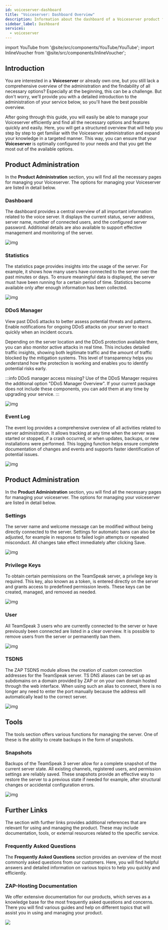 ```yaml
---
id: voiceserver-dashboard
title: "Voiceserver: Dashboard Overview"
description: Information about the dashboard of a Voiceserver product from ZAP-Hosting - ZAP-Hosting.com Documentation
sidebar_label: Dashboard
services:
  - voiceserver
---
```


import YouTube from '@site/src/components/YouTube/YouTube';
import InlineVoucher from '@site/src/components/InlineVoucher';

## Introduction

You are interested in a **Voiceserver** or already own one, but you still lack a comprehensive overview of the administration and the findability of all necessary options? Especially at the beginning, this can be a challenge. But don't worry, we'll provide you with a detailed introduction to the administration of your service below, so you'll have the best possible overview.

After going through this guide, you will easily be able to manage your Voiceserver efficiently and find all the necessary options and features quickly and easily. Here, you will get a structured overview that will help you step by step to get familiar with the Voiceserver administration and expand your knowledge in a targeted manner. This way, you can ensure that your **Voiceserver** is optimally configured to your needs and that you get the most out of the available options.



## Product Administration

In the **Product Administration** section, you will find all the necessary pages for managing your Voiceserver. The options for managing your Voiceserver are listed in detail below. 



### Dashboard

The dashboard provides a central overview of all important information related to the voice server. It displays the current status, server address, server name, number of connected users, and the configured server password. Additional details are also available to support effective management and monitoring of the server.

![img](https://screensaver01.zap-hosting.com/index.php/s/ZryFnMckWetXbTx/preview)

### Statistics

The statistics page provides insights into the usage of the server. For example, it shows how many users have connected to the server over the past minutes or days. To ensure meaningful data is displayed, the server must have been running for a certain period of time. Statistics become available only after enough information has been collected.

![img](https://screensaver01.zap-hosting.com/index.php/s/zYcyRdeHfaHqXt9/preview)



### DDoS Manager

View past DDoS attacks to better assess potential threats and patterns. Enable notifications for ongoing DDoS attacks on your server to react quickly when an incident occurs.

Depending on the server location and the DDoS protection available there, you can also monitor active attacks in real time. This includes detailed traffic insights, showing both legitimate traffic and the amount of traffic blocked by the mitigation systems. This level of transparency helps you understand how the protection is working and enables you to identify potential risks early.

:::info DDoS manager access missing?
Use of the DDoS Manager requires the additional option "DDoS Manager Overview". If your current package does not include these components, you can add them at any time by upgrading your service.
:::



![img](https://screensaver01.zap-hosting.com/index.php/s/ScCCCY52CMLgfyE/preview)

### Event Log

The event log provides a comprehensive overview of all activities related to server administration. It allows tracking at any time when the server was started or stopped, if a crash occurred, or when updates, backups, or new installations were performed. This logging function helps ensure complete documentation of changes and events and supports faster identification of potential issues.

![img](https://screensaver01.zap-hosting.com/index.php/s/DRFJR6pnL5XRLa5/preview)



## Product Administration

In the **Product Administration** section, you will find all the necessary pages for managing your voiceserver. The options for managing your voiceserver are listed in detail below.

### Settings

The server name and welcome message can be modified without being directly connected to the server. Settings for automatic bans can also be adjusted, for example in response to failed login attempts or repeated misconduct. All changes take effect immediately after clicking Save.

![img](https://screensaver01.zap-hosting.com/index.php/s/B6W4ftB6TPGms8K/preview)



### Privilege Keys

To obtain certain permissions on the TeamSpeak server, a privilege key is required. This key, also known as a token, is entered directly on the server and grants access to predefined permission levels. These keys can be created, managed, and removed as needed.

![img](https://screensaver01.zap-hosting.com/index.php/s/6MjdtBmP7BbQ9cZ/preview)



### User

All TeamSpeak 3 users who are currently connected to the server or have previously been connected are listed in a clear overview. It is possible to remove users from the server or permanently ban them.

![img](https://screensaver01.zap-hosting.com/index.php/s/N8J8ApX5HWEgnYR/preview)



### TSDNS

The ZAP TSDNS module allows the creation of custom connection addresses for the TeamSpeak server. TS DNS aliases can be set up as subdomains on a domain provided by ZAP or on your own domain hosted through the web interface. When using such an alias to connect, there is no longer any need to enter the port manually because the address will automatically lead to the correct server.

![img](https://screensaver01.zap-hosting.com/index.php/s/c26gTpzprpky54H/preview)



## Tools

The tools section offers various functions for managing the server. One of these is the ability to create backups in the form of snapshots. 

### Snapshots

Backups of the TeamSpeak 3 server allow for a complete snapshot of the current server state. All existing channels, registered users, and permission settings are reliably saved. These snapshots provide an effective way to restore the server to a previous state if needed for example, after structural changes or accidental configuration errors.

![img](https://screensaver01.zap-hosting.com/index.php/s/XyT2q647ENeEZNA/preview)





## Further Links
The section with further links provides additional references that are relevant for using and managing the product. These may include documentation, tools, or external resources related to the specific service.

### Frequently Asked Questions
The **Frequently Asked Questions** section provides an overview of the most commonly asked questions from our customers. Here, you will find helpful answers and detailed information on various topics to help you quickly and efficiently.

### ZAP-Hosting Documentation
We offer extensive documentation for our products, which serves as a knowledge base for the most frequently asked questions and concerns. There you will find various guides and help on different topics that will assist you in using and managing your product.

![](https://screensaver01.zap-hosting.com/index.php/s/n48ct6aZBrNq7eT/preview)

